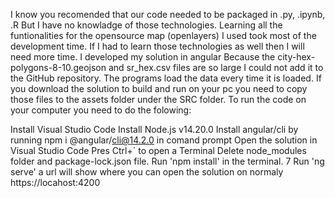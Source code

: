 I know you recomended that our code needed to be packaged in .py, .ipynb, .R But I have no knowladge of those technologies. Learning all the funtionalities for the opensource map (openlayers) I used took most of the development time. If I had to learn those technologies as well then I will need more time. I developed my solution in angular Because the city-hex-polygons-8-10.geojson and sr_hex.csv files are so large I could not add it to the GitHub repository. The programs load the data every time it is loaded. If you download the solution to build and run on your pc you need to copy those files to the assets folder under the SRC folder. To run the code on your computer you need to do the folowing:

Install Visual Studio Code
Install Node.js v14.20.0
Install angular/cli by running npm i @angular/cli@14.2.0 in comand prompt
Open the solution in Visual Studio Code
Pres Ctrl+` to open a Terminal
Delete node_modules folder and package-lock.json file.
Run 'npm install' in the terminal. 7 Run 'ng serve' a url will show where you can open the solution on normaly https://locahost:4200